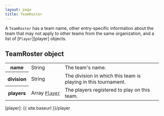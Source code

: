 ```yaml
---
layout: page
title: TeamRoster
---
```

A `TeamRoster` has a team name, other entry-specific information about the team that may not apply to other teams from the same organization, and a list of [`Player`][player] objects.

## TeamRoster object

<table class="fields"><tbody>
  <tr class="required">
    <th>name</th>
    <td class="type">String</td>
    <td>The team's name.</td>
  </tr>
  <tr class="optional">
    <th>division</th>
    <td class="type">String</td>
    <td>The division in which this team is playing in this tournament.</td>
  </tr>
  <tr class="optional">
    <th>players</th>
    <td class="type"><nobr>Array <code><a href="{{ site.baseurl }}/player">Player</a></code></nobr></td>
    <td>The players registered to play on this team.</td>
  </tr>
</tbody></table>

[player]: {{ site.baseurl }}/player